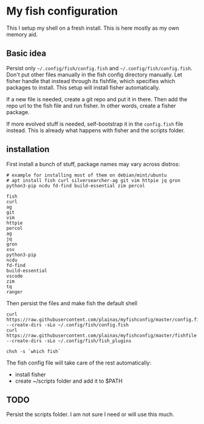 # My fish configuration

This I setup my shell on a fresh install. This is here mostly as my own memory aid.


## Basic idea

Persist only `~/.config/fish/config.fish` and `~/.config/fish/config.fish`. Don't put other files manually in the fish config directory manually. Let fisher handle that instead through its fishfile, which specifies which packages to install. This setup will install fisher automatically.


If a new file is needed, create a git repo and put it in there. Then add the repo url to the fish file and run fisher. In other words, create a fisher package.

If more evolved stuff is needed, self-bootstrap it in the `config.fish` file instead. This is already what happens with fisher and the scripts folder.


## installation

First install a bunch of stuff, package names may vary across distros:

```
# example for installing most of them on debian/mint/ubuntu
# apt install fish curl silversearcher-ag git vim httpie jq gron python3-pip ncdu fd-find build-essential zim percol

fish
curl
ag
git
vim
httpie
percol
ag
jq
gron
xsv
python3-pip
ncdu
fd-find
build-essential
vscode
zim
tq
ranger
```

Then persist the files and make fish the default shell

```
curl https://raw.githubusercontent.com/plainas/myfishconfig/master/config.fish --create-dirs -sLo ~/.config/fish/config.fish
curl https://raw.githubusercontent.com/plainas/myfishconfig/master/fishfile --create-dirs -sLo ~/.config/fish/fish_plugins

chsh -s `which fish`
```

The fish config file will take care of the rest automatically:
  
  * install fisher
  * create ~/scripts folder and add it to $PATH


## TODO

Persist the scripts folder. I am not sure I need or will use this much.
